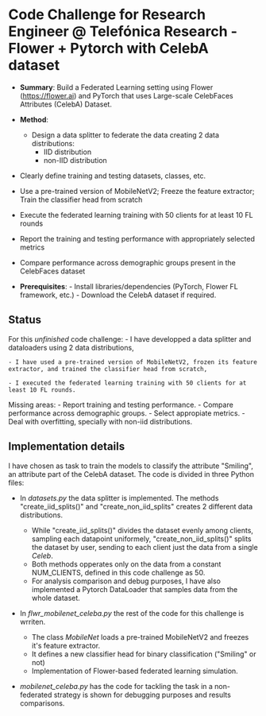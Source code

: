 # Code Challenge for Research Engineer @ Telefónica Research - Flower + Pytorch with CelebA dataset

- **Summary**:
Build a Federated Learning setting using Flower (https://flower.ai) and PyTorch that uses Large-scale CelebFaces Attributes (CelebA) Dataset.

- **Method**:
  - Design a data splitter to federate the data creating 2 data distributions:
    - IID distribution
    - non-IID distribution
- Clearly define training and testing datasets, classes, etc.
- Use a pre-trained version of MobileNetV2; Freeze the feature extractor; Train the classifier head from scratch
- Execute the federated learning training with 50 clients for at least 10 FL rounds
- Report the training and testing performance with appropriately selected metrics
- Compare performance across demographic groups present in the CelebFaces dataset


- **Prerequisites**:
      - Install libraries/dependencies (PyTorch, Flower FL framework, etc.)
      - Download the CelebA dataset if required.


## Status

For this *unfinished* code challenge:
    - I have developped a data splitter and dataloaders using 2 data distributions,
    
    - I have used a pre-trained version of MobileNetV2, frozen its feature extractor, and trained the classifier head from scratch, 
    
    - I executed the federated learning training with 50 clients for at least 10 FL rounds.
    
  Missing areas:  - Report training and testing performance.
                    - Compare performance across demographic groups.
                    - Select appropiate metrics.
                    - Deal with overfitting, specially with non-iid distributions.


## Implementation details

I have chosen as task to train the models to classify the attribute "Smiling", an attribute part of the CelebA dataset.
The code is divided in three Python files:

- In *datasets.py* the data splitter is implemented. The methods "create_iid_splits()" and "create_non_iid_splits" creates 2 different data distributions.
    - While "create_iid_splits()" divides the dataset evenly among clients, sampling each datapoint uniformely, "create_non_iid_splits()" splits the dataset by user, sending to each client just the data from a single *Celeb*.
    - Both methods opperates only on the data from a constant NUM_CLIENTS, defined in this code challenge as 50.
    - For analysis comparison and debug purposes, I have also implemented a Pytorch DataLoader that samples data from the whole dataset.

- In *flwr_mobilenet_celeba.py* the rest of the code for this challenge is wrriten.
    - The class *MobileNet* loads a pre-trained MobileNetV2 and freezes it's feature extractor.
    - It defines a new classifier head for binary classification ("Smiling" or not)
    - Implementation of Flower-based federated learning simulation.
- *mobilenet_celeba.py* has the code for tackling the task in a non-federated strategy is shown for debugging purposes and results comparisons.

